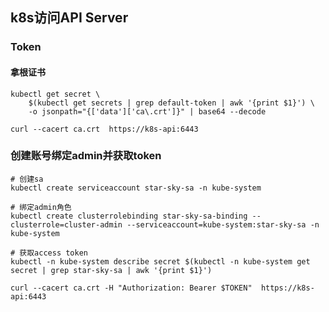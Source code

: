 ## k8s访问API Server

### Token

#### 拿根证书

```shell
kubectl get secret \
    $(kubectl get secrets | grep default-token | awk '{print $1}') \
    -o jsonpath="{['data']['ca\.crt']}" | base64 --decode
```

```shell
curl --cacert ca.crt  https://k8s-api:6443
```

### 创建账号绑定admin并获取token

```shell
# 创建sa
kubectl create serviceaccount star-sky-sa -n kube-system

# 绑定admin角色
kubectl create clusterrolebinding star-sky-sa-binding --clusterrole=cluster-admin --serviceaccount=kube-system:star-sky-sa -n kube-system

# 获取access token
kubectl -n kube-system describe secret $(kubectl -n kube-system get secret | grep star-sky-sa | awk '{print $1}')
```

```shell
curl --cacert ca.crt -H "Authorization: Bearer $TOKEN"  https://k8s-api:6443
```

